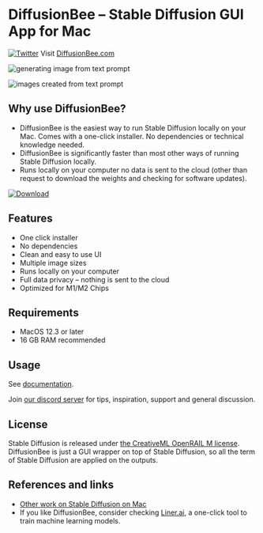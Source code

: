 # DiffusionBee – Stable Diffusion GUI App for Mac
[![Twitter](https://img.shields.io/twitter/url.svg?label=Follow%20%40divamgupta&style=social&url=https%3A%2F%2Ftwitter.com%2Fdivamgupta)](https://twitter.com/divamgupta) Visit [DiffusionBee.com](https://diffusionbee.com/)

![generating image from text prompt]("https://user-images.githubusercontent.com/262940/194149310-acb6f349-103e-4a35-8b5a-0b014885e102.png")

![images created from text prompt]("https://user-images.githubusercontent.com/262940/194149333-c1d942bf-44d5-442b-a873-137157bf519d.png")

## Why use DiffusionBee?

* DiffusionBee is the easiest way to run Stable Diffusion locally on your Mac. Comes with a one-click installer. No dependencies or technical knowledge needed.
* DiffusionBee is significantly faster than most other ways of running Stable Diffusion locally.
* Runs locally on your computer no data is sent to the cloud (other than request to download the weights and checking for software updates).

[![Download](https://user-images.githubusercontent.com/1890549/189538422-52d50488-c1fa-4924-bec6-186c9e0f307b.png)](https://github.com/divamgupta/diffusionbee-stable-diffusion-ui/releases)

## Features
* One click installer
* No dependencies
* Clean and easy to use UI
* Multiple image sizes
* Runs locally on your computer
* Full data privacy – nothing is sent to the cloud
* Optimized for M1/M2 Chips

## Requirements 
* MacOS 12.3 or later
* 16 GB RAM recommended

## Usage

See [documentation](docs/DOCUMENTATION.md).

Join [our discord server](https://discord.gg/t6rC5RaJQn) for tips, inspiration, support and general discussion.

## License
Stable Diffusion is released under [the CreativeML OpenRAIL M license](https://github.com/CompVis/stable-diffusion/blob/main/LICENSE).
DiffusionBee is just a GUI wrapper on top of Stable Diffusion, so all the term of Stable Diffusion are applied on the outputs.

## References and links
* [Other work on Stable Diffusion on Mac](https://github.com/bfirsh/stable-diffusion/tree/apple-silicon-mps-support)
* If you like DiffusionBee, consider checking [Liner.ai](https://liner.ai), a one-click tool to train machine learning models.
